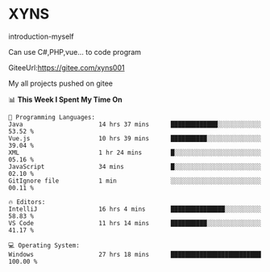 # XYNS
introduction-myself

Can use C#,PHP,vue... to code program

GiteeUrl:https://gitee.com/xyns001

My all projects pushed on gitee

<!--START_SECTION:waka-->
📊 **This Week I Spent My Time On** 

```text
💬 Programming Languages: 
Java                     14 hrs 37 mins      █████████████░░░░░░░░░░░░   53.52 % 
Vue.js                   10 hrs 39 mins      ██████████░░░░░░░░░░░░░░░   39.04 % 
XML                      1 hr 24 mins        █░░░░░░░░░░░░░░░░░░░░░░░░   05.16 % 
JavaScript               34 mins             █░░░░░░░░░░░░░░░░░░░░░░░░   02.10 % 
GitIgnore file           1 min               ░░░░░░░░░░░░░░░░░░░░░░░░░   00.11 % 

🔥 Editors: 
IntelliJ                 16 hrs 4 mins       ███████████████░░░░░░░░░░   58.83 % 
VS Code                  11 hrs 14 mins      ██████████░░░░░░░░░░░░░░░   41.17 % 

💻 Operating System: 
Windows                  27 hrs 18 mins      █████████████████████████   100.00 % 
```


<!--END_SECTION:waka-->
